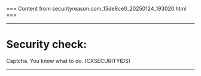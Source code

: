 === Content from securityreason.com_15de8ce0_20250124_193020.html ===


---

# Security check:

Captcha. You know what to do. (CXSECURITYIDS)

---



